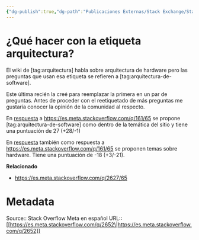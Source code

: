 ```yaml
---
{"dg-publish":true,"dg-path":"Publicaciones Externas/Stack Exchange/Stack Overflow en español/Stack Overflow en español Meta/es.meta.stackoverflow.com-2652.md","permalink":"/publicaciones-externas/stack-exchange/stack-overflow-en-espanol/stack-overflow-en-espanol-meta/es-meta-stackoverflow-com-2652/","title":"¿Qué hacer con la etiqueta arquitectura?","hide":true,"noteIcon":"\"0\"","created":"2024-04-03T12:49:10.593-06:00","updated":"2024-04-05T16:44:02.109-06:00"}
---
```


# ¿Qué hacer con la etiqueta arquitectura?

El wiki de [tag:arquitectura] habla sobre arquitectura de hardware pero las preguntas que usan esa etiqueta se refieren a [tag:arquitectura-de-software].

Este última recién la creé para reemplazar la primera en un par de preguntas. Antes de proceder con el reetiquetado de más preguntas me gustaría conocer la opinión de la comunidad al respecto.

En [respuesta][1] a https://es.meta.stackoverflow.com/q/161/65 se propone [tag:arquitectura-de-software] como dentro de la temática del sitio y tiene una puntuación de 27 (+28/-1)

En [respuesta][2] también como respuesta a https://es.meta.stackoverflow.com/q/161/65 se proponen temas sobre hardware. Tiene una puntuación de -18 (+3/-21).

**Relacionado**

- https://es.meta.stackoverflow.com/q/2627/65


  [1]: https://es.meta.stackoverflow.com/a/163/65
  [2]: https://es.meta.stackoverflow.com/a/162/65

# Metadata
Source:: Stack Overflow Meta en español
URL:: [[https://es.meta.stackoverflow.com/q/2652\|https://es.meta.stackoverflow.com/q/2652]]

